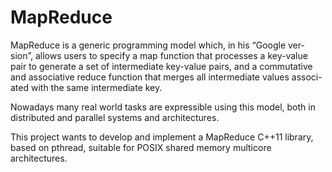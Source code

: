 # MapReduce

MapReduce is a generic programming model which, in his “Google ver-
sion”, allows users to specify a map function that processes a key-value
pair to generate a set of intermediate key-value pairs, and a commutative
and associative reduce function that merges all intermediate values associ-
ated with the same intermediate key.

Nowadays many real world tasks are expressible using this model, both in
distributed and parallel systems and architectures.

This project wants to develop and implement a MapReduce C++11
library, based on pthread, suitable for POSIX shared memory multicore
architectures.
